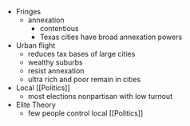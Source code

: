 - Fringes 
	- annexation 
		- contentious 
		- Texas cities have broad annexation powers
- Urban flight
	- reduces tax bases of large cities 
	- wealthy suburbs
	- resist annexation 
	- ultra rich and poor remain in cities 
- Local [[Politics]] 
	- most elections nonpartisan with low turnout 
- Elite Theory
	- few people control local [[Politics]] 